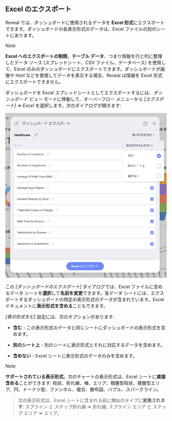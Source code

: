 ## Excel のエクスポート 

Reveal では、ダッシュボードに使用されるデータを **Excel 形式**にエクスポートできます。ダッシュボードの各表示形式のデータは、Excel ファイルの別のシートにあります。

>[!NOTE]
> **Excel へのエクスポートの制限**。**テーブル データ**、つまり情報を行と列に整理したデータ ソース (スプレッドシート、CSV ファイル、データベース) を使用して、Excel のみのダッシュボードにエクスポートできます。ダッシュボードが画像や html などを使用してデータを表示する場合、Reveal は情報を Excel 形式にエクスポートできません。

ダッシュボードを Excel スプレッドシートとしてエクスポートするには、*ダッシュボード ビュー* モードに移動して、オーバーフロー メニューから *[エクスポート]* ⇒ *Excel* を選択します。次のダイアログが開きます:

![Settings for Excel spreadsheet in the Export Dashboard menu](images/export-settings-excel.png)

この *[ダッシュボードのエクスポート]* ダイアログでは、Excel ファイルに含めるデータ シートを**選択**して**名前を変更**できます。各データ シートには、エクスポートするダッシュボードの特定の表示形式のデータが含まれています。Excel ドキュメントに**表示形式を含める**こともできます。

*[表示形式をむ]* 設定には、次のオプションがあります:

   - **含む** - この表示形式のデータと同じシートにダッシュボードの表示形式を含めます。

  - **別のシート上** - 別のシートに表示形式とそれに対応するデータを含めます。

  - **含めない** - Excel シートに表示形式のデータのみを含めます。

>[!NOTE]
> **サポートされている表示形式**。次のチャートの表示形式は、Excel シートに**直接含める**ことができます: 柱状、折れ線、棒、エリア、積層型柱状、積層型エリア、円、ドーナツ型、ファンネル、複合、散布図、バブル、スパークライン。 

> 次の表示形式は、Excel シートに含まれる前に類似のタイプに**変換されます**: スプライン と ステップ折れ線 ⇒ 折れ線; スプライン エリア と ステップ エリア ⇒ エリア。
